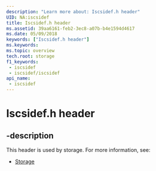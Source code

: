 ```yaml
---
description: "Learn more about: Iscsidef.h header"
UID: NA:iscsidef
title: Iscsidef.h header
ms.assetid: 39aa6161-feb2-3ec8-a07b-b4e1594d4617
ms.date: 05/09/2018
keywords: ["Iscsidef.h header"]
ms.keywords: 
ms.topic: overview
tech.root: storage
f1_keywords:
 - iscsidef
 - iscsidef/iscsidef
api_name:
 - iscsidef
---
```


# Iscsidef.h header


## -description

This header is used by storage. For more information, see:

- [Storage](../_storage/index.md)

